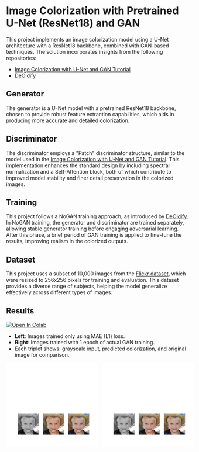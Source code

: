 # Image Colorization with Pretrained U-Net (ResNet18) and GAN

This project implements an image colorization model using a U-Net architecture with a ResNet18 backbone, combined with GAN-based techniques. The solution incorporates insights from the following repositories:

- [Image Colorization with U-Net and GAN Tutorial](https://github.com/mberkay0/image-colorization)
- [DeOldify](https://github.com/jantic/DeOldify)

## Generator

The generator is a U-Net model with a pretrained ResNet18 backbone, chosen to provide robust feature extraction capabilities, which aids in producing more accurate and detailed colorization.

## Discriminator

The discriminator employs a "Patch" discriminator structure, similar to the model used in the [Image Colorization with U-Net and GAN Tutorial](https://github.com/mberkay0/image-colorization). This implementation enhances the standard design by including spectral normalization and a Self-Attention block, both of which contribute to improved model stability and finer detail preservation in the colorized images.

## Training

This project follows a NoGAN training approach, as introduced by [DeOldify](https://github.com/jantic/DeOldify). In NoGAN training, the generator and discriminator are trained separately, allowing stable generator training before engaging adversarial learning. After this phase, a brief period of GAN training is applied to fine-tune the results, improving realism in the colorized outputs.

## Dataset

This project uses a subset of 10,000 images from the [Flickr dataset](https://drive.google.com/drive/folders/1tZUcXDBeOibC6jcMCtgRRz67pzrAHeHL), which were resized to 256x256 pixels for training and evaluation. This dataset provides a diverse range of subjects, helping the model generalize effectively across different types of images.

## Results

[![Open In Colab](https://colab.research.google.com/assets/colab-badge.svg)](https://colab.research.google.com/drive/1LbNR_IwiWm5XTPpLSo754aS9W-Lp2sA-?usp=sharing)

- **Left**: Images trained only using MAE (L1) loss.
- **Right**: Images trained with 1 epoch of actual GAN training.
- Each triplet shows: grayscale input, predicted colorization, and original image for comparison.

<div style="display: flex; gap: 10px;">
  <img src="/results/l1/image_6.png" style="width: 50%; margin-bottom: -50px;">
  <img src="/results/gan/image_0e_6.png" style="width: 50%; margin-bottom: -50px;">
</div>

<div style="display: flex; gap: 10px;">
  <img src="/results/l1/image_14.png" style="width: 50%; margin-top: -50px; margin-bottom: -50px;">
  <img src="/results/gan/image_0e_14.png" style="width: 50%; margin-top: -50px; margin-bottom: -50px;">
</div>

<div style="display: flex; gap: 10px;">
  <img src="/results/l1/image_16.png" style="width: 50%; margin-top: -50px; margin-bottom: -50px;">
  <img src="/results/gan/image_0e_16.png" style="width: 50%; margin-top: -50px; margin-bottom: -50px;">
</div>

<div style="display: flex; gap: 10px;">
  <img src="/results/l1/image_23.png" style="width: 50%; margin-top: -50px; margin-bottom: -50px;">
  <img src="/results/gan/image_0e_23.png" style="width: 50%; margin-top: -50px; margin-bottom: -50px;">
</div>

<div style="display: flex; gap: 10px;">
  <img src="/results/l1/image_34.png" style="width: 50%; margin-top: -50px; margin-bottom: -50px;">
  <img src="/results/gan/image_0e_34.png" style="width: 50%; margin-top: -50px; margin-bottom: -50px;">
</div>

